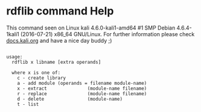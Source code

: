# rdflib command Help
 
 This command seen on Linux kali 4.6.0-kali1-amd64 #1 SMP Debian 4.6.4-1kali1 (2016-07-21) x86_64 GNU/Linux. For further information please check [docs.kali.org](docs.kali.org) and have a nice day buddy ;) 

~~~

usage:
  rdflib x libname [extra operands]

  where x is one of:
    c - create library
    a - add module (operands = filename module-name)
    x - extract               (module-name filename)
    r - replace               (module-name filename)
    d - delete                (module-name)
    t - list

~~~
